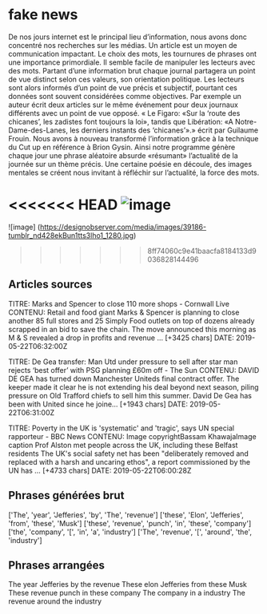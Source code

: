 # fake news

De nos jours internet est le principal lieu d’information, nous avons donc concentré nos recherches sur les médias. Un article est un moyen de communication impactant. Le choix des mots, les tournures de phrases ont une importance primordiale. Il semble facile de  manipuler les lecteurs avec des mots. Partant d’une information brut chaque journal partagera un point de vue distinct selon ces valeurs, son orientation politique. Les lecteurs sont alors informés d’un point de vue précis et subjectif, pourtant ces données sont souvent considérées comme objectives. 
Par exemple un auteur écrit deux articles sur le même événement pour deux journaux différents avec un point de vue opposé. « Le Figaro: «Sur la ‘route des chicanes’, les zadistes font toujours la loi», tandis que Libération:  «A Notre-Dame-des-Lanes, les derniers instants des ‘chicanes’».» écrit par  Guilaume Frouin. Nous avons à nouveau transformé l’information grâce à la technique du Cut up en référence à Brion Gysin. Ainsi notre programme génère chaque jour une phrase aléatoire absurde «résumant» l’actualité de la journée sur un thème précis. Une certaine poésie en découle, des images mentales se créent nous invitant à réfléchir sur l’actualité, la force des mots. 

<<<<<<< HEAD
![image](http://)
=======
![image] (https://designobserver.com/media/images/39186-tumblr_nd428ekBun1tts3lho1_1280.jpg)
>>>>>>> 8ff74060c9e41baacfa8184133d9036828144496

## Articles sources

TITRE: Marks and Spencer to close 110 more shops - Cornwall Live
CONTENU: Retail and food giant Marks & Spencer is planning to close another 85 full stores and 25 Simply Food outlets on top of dozens already scrapped in an bid to save the chain.
The move announced this morning as M & S revealed a drop in profits and revenue … [+3425 chars]
DATE: 2019-05-22T06:32:00Z

TITRE: De Gea transfer: Man Utd under pressure to sell after star man rejects ‘best offer’ with PSG planning £60m off - The Sun
CONTENU: DAVID DE GEA has turned down Manchester Uniteds final contract offer.
The keeper made it clear he is not extending his deal beyond next season, piling pressure on Old Trafford chiefs to sell him this summer. David De Gea has been with United since he joine… [+1943 chars]
DATE: 2019-05-22T06:31:00Z

TITRE: Poverty in the UK is 'systematic' and 'tragic', says UN special rapporteur - BBC News
CONTENU: Image copyrightBassam KhawajaImage caption
 Prof Alston met people across the UK, including these Belfast residents
The UK's social safety net has been "deliberately removed and replaced with a harsh and uncaring ethos", a report commissioned by the UN has … [+4733 chars]
DATE: 2019-05-22T06:00:28Z

## Phrases générées brut

['The', 'year', 'Jefferies', 'by', 'The', 'revenue']
['these', 'Elon', 'Jefferies', 'from', 'these', 'Musk']
['these', 'revenue', 'punch', 'in', 'these', 'company']
['the', 'company', '[', 'in', 'a', 'industry']
['The', 'revenue', '[', 'around', 'the', 'industry']

## Phrases arrangées 

The year Jefferies by the revenue
These elon Jefferies from these Musk
These revenue punch in these company
The company in a industry
The revenue around the industry
